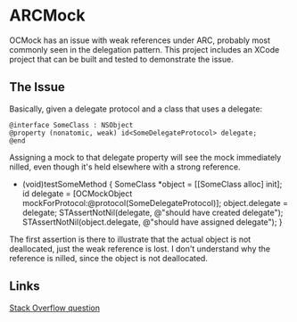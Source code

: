 # ARCMock

OCMock has an issue with weak references under ARC, probably most commonly seen
in the delegation pattern. This project includes an XCode project that can be
built and tested to demonstrate the issue.

## The Issue

Basically, given a delegate protocol and a class that uses a delegate:

    @interface SomeClass : NSObject
    @property (nonatomic, weak) id<SomeDelegateProtocol> delegate;
    @end

Assigning a mock to that delegate property will see the mock immediately
nilled, even though it's held elsewhere with a strong reference.

   - (void)testSomeMethod {
     SomeClass *object = [[SomeClass alloc] init];
     id delegate = [OCMockObject mockForProtocol:@protocol(SomeDelegateProtocol)];
     object.delegate = delegate;
     STAssertNotNil(delegate, @"should have created delegate");
     STAssertNotNil(object.delegate, @"should have assigned delegate");
   }

The first assertion is there to illustrate that the actual object is not
deallocated, just the weak reference is lost. I don't understand why the
reference is nilled, since the object is not deallocated.

## Links

[Stack Overflow question](http://stackoverflow.com/questions/8675054/why-is-my-objects-weak-delegate-property-nil-in-my-unit-tests)
